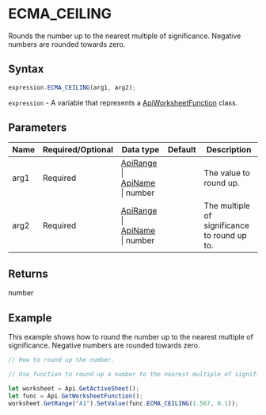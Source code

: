 # ECMA_CEILING

Rounds the number up to the nearest multiple of significance. Negative numbers are rounded towards zero.

## Syntax

```javascript
expression.ECMA_CEILING(arg1, arg2);
```

`expression` - A variable that represents a [ApiWorksheetFunction](../ApiWorksheetFunction.md) class.

## Parameters

| **Name** | **Required/Optional** | **Data type** | **Default** | **Description** |
| ------------- | ------------- | ------------- | ------------- | ------------- |
| arg1 | Required | [ApiRange](../../ApiRange/ApiRange.md) \| [ApiName](../../ApiName/ApiName.md) \| number |  | The value to round up. |
| arg2 | Required | [ApiRange](../../ApiRange/ApiRange.md) \| [ApiName](../../ApiName/ApiName.md) \| number |  | The multiple of significance to round up to. |

## Returns

number

## Example

This example shows how to round the number up to the nearest multiple of significance. Negative numbers are rounded towards zero.

```javascript editor-xlsx
// How to round up the number.

// Use function to round up a number to the nearest multiple of significance.

let worksheet = Api.GetActiveSheet();
let func = Api.GetWorksheetFunction();
worksheet.GetRange("A1").SetValue(func.ECMA_CEILING(1.567, 0.1));
```
